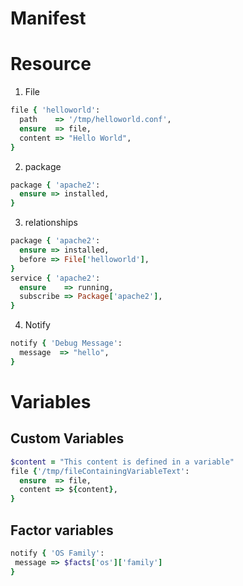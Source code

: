 # Manifest

# Resource
1. File
``` rb
file { 'helloworld':
  path    => '/tmp/helloworld.conf',
  ensure  => file,
  content => "Hello World",
}
```
2. package
``` rb
package { 'apache2':
  ensure => installed,
}
```
3. relationships
``` rb
package { 'apache2':
  ensure => installed,
  before => File['helloworld'],
}
service { 'apache2':
  ensure    => running,
  subscribe => Package['apache2'],
}
```

4. Notify
```rb
notify { 'Debug Message':
  message  => "hello",
}
```

# Variables
## Custom Variables
``` rb
$content = "This content is defined in a variable"
file {'/tmp/fileContainingVariableText':
  ensure  => file,
  content => ${content},
}
```
## Factor variables
``` rb
notify { 'OS Family':
 message => $facts['os']['family']
}

```